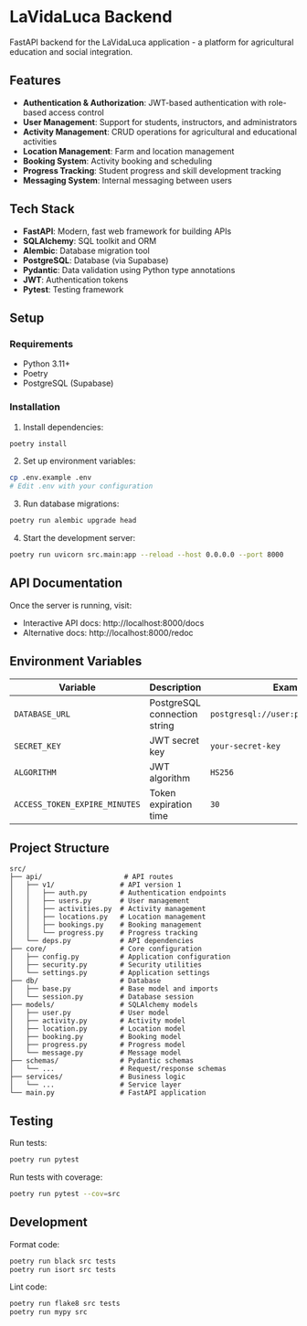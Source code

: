 # LaVidaLuca Backend

FastAPI backend for the LaVidaLuca application - a platform for agricultural education and social integration.

## Features

- **Authentication & Authorization**: JWT-based authentication with role-based access control
- **User Management**: Support for students, instructors, and administrators
- **Activity Management**: CRUD operations for agricultural and educational activities
- **Location Management**: Farm and location management
- **Booking System**: Activity booking and scheduling
- **Progress Tracking**: Student progress and skill development tracking
- **Messaging System**: Internal messaging between users

## Tech Stack

- **FastAPI**: Modern, fast web framework for building APIs
- **SQLAlchemy**: SQL toolkit and ORM
- **Alembic**: Database migration tool
- **PostgreSQL**: Database (via Supabase)
- **Pydantic**: Data validation using Python type annotations
- **JWT**: Authentication tokens
- **Pytest**: Testing framework

## Setup

### Requirements

- Python 3.11+
- Poetry
- PostgreSQL (Supabase)

### Installation

1. Install dependencies:
```bash
poetry install
```

2. Set up environment variables:
```bash
cp .env.example .env
# Edit .env with your configuration
```

3. Run database migrations:
```bash
poetry run alembic upgrade head
```

4. Start the development server:
```bash
poetry run uvicorn src.main:app --reload --host 0.0.0.0 --port 8000
```

## API Documentation

Once the server is running, visit:
- Interactive API docs: http://localhost:8000/docs
- Alternative docs: http://localhost:8000/redoc

## Environment Variables

| Variable | Description | Example |
|----------|-------------|---------|
| `DATABASE_URL` | PostgreSQL connection string | `postgresql://user:pass@localhost/db` |
| `SECRET_KEY` | JWT secret key | `your-secret-key` |
| `ALGORITHM` | JWT algorithm | `HS256` |
| `ACCESS_TOKEN_EXPIRE_MINUTES` | Token expiration time | `30` |

## Project Structure

```
src/
├── api/                    # API routes
│   ├── v1/                # API version 1
│   │   ├── auth.py        # Authentication endpoints
│   │   ├── users.py       # User management
│   │   ├── activities.py  # Activity management
│   │   ├── locations.py   # Location management
│   │   ├── bookings.py    # Booking management
│   │   └── progress.py    # Progress tracking
│   └── deps.py            # API dependencies
├── core/                  # Core configuration
│   ├── config.py          # Application configuration
│   ├── security.py        # Security utilities
│   └── settings.py        # Application settings
├── db/                    # Database
│   ├── base.py            # Base model and imports
│   └── session.py         # Database session
├── models/                # SQLAlchemy models
│   ├── user.py            # User model
│   ├── activity.py        # Activity model
│   ├── location.py        # Location model
│   ├── booking.py         # Booking model
│   ├── progress.py        # Progress model
│   └── message.py         # Message model
├── schemas/               # Pydantic schemas
│   └── ...                # Request/response schemas
├── services/              # Business logic
│   └── ...                # Service layer
└── main.py                # FastAPI application
```

## Testing

Run tests:
```bash
poetry run pytest
```

Run tests with coverage:
```bash
poetry run pytest --cov=src
```

## Development

Format code:
```bash
poetry run black src tests
poetry run isort src tests
```

Lint code:
```bash
poetry run flake8 src tests
poetry run mypy src
```